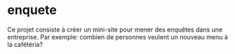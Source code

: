 # enquete
Ce projet consiste à créer un mini-site pour mener des enquêtes dans une entreprise.
Par exemple: combien de personnes veulent un nouveau menu à la cafétéria? 
